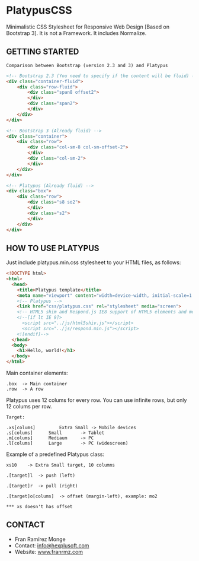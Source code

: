 # PlatypusCSS #

Minimalistic CSS Stylesheet for Responsive Web Design [Based on Bootstrap 3]. It is not a Framework. It includes Normalize.

## GETTING STARTED ##

	Comparison between Bootstrap (version 2.3 and 3) and Platypus

```html
<!-- Bootstrap 2.3 (You need to specify if the content will be fluid) -->
<div class="container-fluid">
	<div class="row-fluid">
		<div class="span8 offset2">			
		</div>
		<div class="span2">			
		</div>
	</div>
</div>

<!-- Bootstrap 3 (Already fluid) --> 
<div class="container">
	<div class="row">
		<div class="col-sm-8 col-sm-offset-2">
		</div>
		<div class="col-sm-2">
		</div>
	</div>
</div>

<!-- Platypus (Already fluid) --> 
<div class="box"> 
	<div class="row">
		<div class="s8 so2">
		</div>
		<div class="s2">
		</div>
	</div>
</div>
```

## HOW TO USE PLATYPUS ##

Just include platypus.min.css stylesheet to your HTML files, as follows:

```html
<!DOCTYPE html>
<html>
  <head>
    <title>Platypus template</title>
    <meta name="viewport" content="width=device-width, initial-scale=1.0">
    <!-- Platypus -->
    <link href="css/platypus.css" rel="stylesheet" media="screen">    
    <!-- HTML5 shim and Respond.js IE8 support of HTML5 elements and media queries -->
    <!--[if lt IE 9]>
      <script src="../js/html5shiv.js"></script>
      <script src="../js/respond.min.js"></script>
    <![endif]-->    
  </head>
  <body>
    <h1>Hello, world!</h1>
  </body>
</html>
```

Main container elements:

	.box  -> Main container
	.row  -> A row

Platypus uses 12 colums for every row. You can use infinite rows, but only 12 colums per row. 

	Target:

	.xs[colums] 		Extra Small -> Mobile devices 
	.s[colums] 		Small       -> Tablet
	.m[colums] 		Mediaum     -> PC
	.l[colums] 		Large       -> PC (widescreen) 

Example of a predefined Platypus class: 

	xs10    -> Extra Small target, 10 columns 

	.[target]l 	-> push (left)

	.[target]r 	-> pull (right)

	.[target]o[colums] 	-> offset (margin-left), example: mo2

	*** xs doesn't has offset

## CONTACT ##

* Fran Ramírez Monge
* Contact: info@hexplusoft.com
* Website: www.franrmz.com